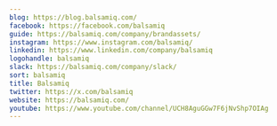 ```yaml
---
blog: https://blog.balsamiq.com/
facebook: https://facebook.com/balsamiq
guide: https://balsamiq.com/company/brandassets/
instagram: https://www.instagram.com/balsamiq/
linkedin: https://www.linkedin.com/company/balsamiq
logohandle: balsamiq
slack: https://balsamiq.com/company/slack/
sort: balsamiq
title: Balsamiq
twitter: https://x.com/balsamiq
website: https://balsamiq.com/
youtube: https://www.youtube.com/channel/UCH8AguGGw7F6jNvShp7OIAg
---
```

